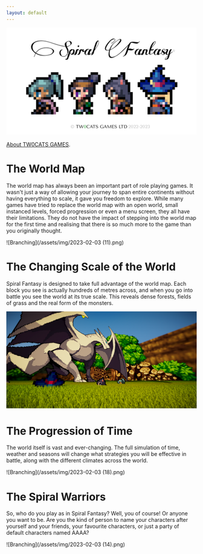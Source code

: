 ```yaml
---
layout: default
---
```


![Branching](/assets/img/SFIV_light_alpha_0.png)


[About TW0CATS GAMES](./about.html).

# The World Map

The world map has always been an important part of role playing games. It wasn't just a way of allowing your journey to span entire continents without having everything to scale, it gave you freedom to explore. While many games have tried to replace the world map with an open world, small instanced levels, forced progression or even a menu screen, they all have their limitations. They do not have the impact of stepping into the world map for the first time and realising that there is so much more to the game than you originally thought.

![Branching](/assets/img/2023-02-03 (11).png)

# The Changing Scale of the World

Spiral Fantasy is designed to take full advantage of the world map. Each block you see is actually hundreds of metres across, and when you go into battle you see the world at its true scale. This reveals dense forests, fields of grass and the real form of the monsters.

![Branching](/assets/img/Battle0.png)

# The Progression of Time

The world itself is vast and ever-changing. The full simulation of time, weather and seasons will change what strategies you will be effective in battle, along with the different climates across the world.

![Branching](/assets/img/2023-02-03 (18).png)

# The Spiral Warriors

So, who do you play as in Spiral Fantasy? Well, you of course! Or anyone you want to be. Are you the kind of person to name your characters after yourself and your friends, your favourite characters, or just a party of default characters named AAAA?

![Branching](/assets/img/2023-02-03 (14).png)